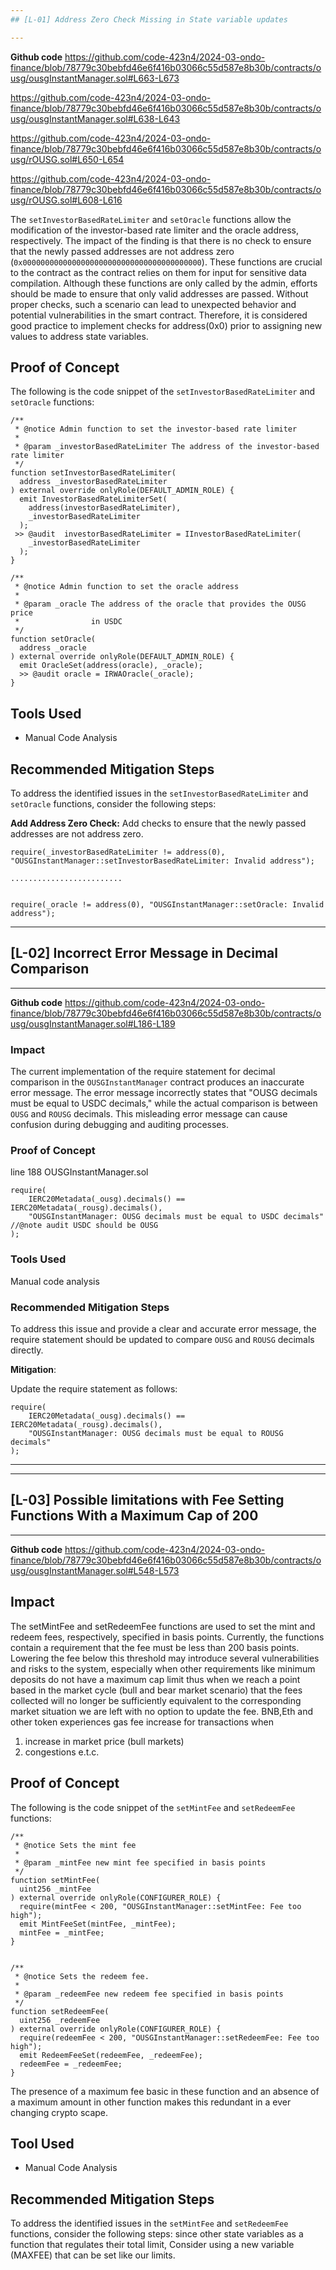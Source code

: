 ```yaml
---
## [L-01] Address Zero Check Missing in State variable updates

---
```


**Github code**
https://github.com/code-423n4/2024-03-ondo-finance/blob/78779c30bebfd46e6f416b03066c55d587e8b30b/contracts/ousg/ousgInstantManager.sol#L663-L673

https://github.com/code-423n4/2024-03-ondo-finance/blob/78779c30bebfd46e6f416b03066c55d587e8b30b/contracts/ousg/ousgInstantManager.sol#L638-L643

https://github.com/code-423n4/2024-03-ondo-finance/blob/78779c30bebfd46e6f416b03066c55d587e8b30b/contracts/ousg/rOUSG.sol#L650-L654

https://github.com/code-423n4/2024-03-ondo-finance/blob/78779c30bebfd46e6f416b03066c55d587e8b30b/contracts/ousg/rOUSG.sol#L608-L616

 
The `setInvestorBasedRateLimiter` and `setOracle` functions allow the modification of the investor-based rate limiter and the oracle address, respectively. The impact of the finding is that there is no check to ensure that the newly passed addresses are not address zero (`0x0000000000000000000000000000000000000000`). These functions are crucial to the contract as the contract relies on them for input for sensitive data compilation. Although these functions are only called by the admin, efforts should be made to ensure that only valid addresses are passed. Without proper checks, such a scenario can lead to unexpected behavior and potential vulnerabilities in the smart contract. Therefore, it is considered good practice to implement checks for address(0x0) prior to assigning new values to address state variables.

## Proof of Concept
The following is the code snippet of the `setInvestorBasedRateLimiter` and `setOracle` functions:

```solidity
/**
 * @notice Admin function to set the investor-based rate limiter
 *
 * @param _investorBasedRateLimiter The address of the investor-based rate limiter
 */
function setInvestorBasedRateLimiter(
  address _investorBasedRateLimiter
) external override onlyRole(DEFAULT_ADMIN_ROLE) {
  emit InvestorBasedRateLimiterSet(
    address(investorBasedRateLimiter),
    _investorBasedRateLimiter
  );
 >> @audit  investorBasedRateLimiter = IInvestorBasedRateLimiter(
    _investorBasedRateLimiter
  );
}

/**
 * @notice Admin function to set the oracle address
 *
 * @param _oracle The address of the oracle that provides the OUSG price
 *                in USDC
 */
function setOracle(
  address _oracle
) external override onlyRole(DEFAULT_ADMIN_ROLE) {
  emit OracleSet(address(oracle), _oracle);
  >> @audit oracle = IRWAOracle(_oracle);
}
```


## Tools Used

- Manual Code Analysis

## Recommended Mitigation Steps
To address the identified issues in the `setInvestorBasedRateLimiter` and `setOracle` functions, consider the following steps:

**Add Address Zero Check:** Add checks to ensure that the newly passed addresses are not address zero.
   ```solidity
   require(_investorBasedRateLimiter != address(0), "OUSGInstantManager::setInvestorBasedRateLimiter: Invalid address");

.........................


   require(_oracle != address(0), "OUSGInstantManager::setOracle: Invalid address");
   ```







---

## [L-02]  Incorrect Error Message in Decimal Comparison

---

**Github code**
https://github.com/code-423n4/2024-03-ondo-finance/blob/78779c30bebfd46e6f416b03066c55d587e8b30b/contracts/ousg/ousgInstantManager.sol#L186-L189



### Impact
The current implementation of the require statement for decimal comparison in the `OUSGInstantManager` contract produces an inaccurate error message. The error message incorrectly states that "OUSG decimals must be equal to USDC decimals," while the actual comparison is between `OUSG` and `ROUSG` decimals. This misleading error message can cause confusion during debugging and auditing processes.

### Proof of Concept
line 188  OUSGInstantManager.sol
```solidity
require(
    IERC20Metadata(_ousg).decimals() == IERC20Metadata(_rousg).decimals(),
    "OUSGInstantManager: OUSG decimals must be equal to USDC decimals" //@note audit USDC should be OUSG
);
```

### Tools Used
Manual code analysis

### Recommended Mitigation Steps

To address this issue and provide a clear and accurate error message, the require statement should be updated to compare `OUSG` and `ROUSG` decimals directly.

**Mitigation**:

Update the require statement as follows:

```solidity
require(
    IERC20Metadata(_ousg).decimals() == IERC20Metadata(_rousg).decimals(),
    "OUSGInstantManager: OUSG decimals must be equal to ROUSG decimals"
);
```



---

---

## [L-03]  Possible limitations with Fee Setting Functions With a Maximum Cap of 200 

---
**Github code**
https://github.com/code-423n4/2024-03-ondo-finance/blob/78779c30bebfd46e6f416b03066c55d587e8b30b/contracts/ousg/ousgInstantManager.sol#L548-L573


## Impact
The setMintFee and setRedeemFee functions are used to set the mint and redeem fees, respectively, specified in basis points. Currently, the functions contain a requirement that the fee must be less than 200 basis points. Lowering the fee below this threshold may introduce several vulnerabilities and risks to the system, especially when other requirements like minimum deposits do not have a maximum cap limit thus when we reach a point based in the market cycle (bull and bear market scenario) that the fees collected will no longer be sufficiently equivalent to the corresponding market situation we are left with no option to update the fee. BNB,Eth and other token experiences gas fee increase for transactions when
 1. increase in market price (bull markets) 
 2. congestions e.t.c.

## Proof of Concept

The following is the code snippet of the `setMintFee` and `setRedeemFee` functions:

```solidity
/**
 * @notice Sets the mint fee
 *
 * @param _mintFee new mint fee specified in basis points
 */
function setMintFee(
  uint256 _mintFee
) external override onlyRole(CONFIGURER_ROLE) {
  require(mintFee < 200, "OUSGInstantManager::setMintFee: Fee too high");
  emit MintFeeSet(mintFee, _mintFee);
  mintFee = _mintFee;
}


/**
 * @notice Sets the redeem fee.
 *
 * @param _redeemFee new redeem fee specified in basis points
 */
function setRedeemFee(
  uint256 _redeemFee
) external override onlyRole(CONFIGURER_ROLE) {
  require(redeemFee < 200, "OUSGInstantManager::setRedeemFee: Fee too high");
  emit RedeemFeeSet(redeemFee, _redeemFee);
  redeemFee = _redeemFee;
}
```
The presence of a maximum fee basic in these function and an absence of a maximum amount in other function makes this redundant in a ever changing crypto scape.

## Tool Used
- Manual Code Analysis

## Recommended Mitigation Steps
To address the identified issues in the `setMintFee` and `setRedeemFee` functions, consider the following steps:
since other state variables as a function that regulates their total limit, Consider using a new variable (MAXFEE) that can be set like our limits.
 



